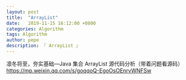 ```yaml
---
layout: post
title:  "ArrayList"
date:   2019-11-15 16:12:00 +0800
categories: Algorithm
tags: Algorithm
author: pepe
description: 『 ArrayList 』
---
```






凛冬将至，夯实基础—Java 集合 ArrayList 源代码分析（带着问题看源码）
https://mp.weixin.qq.com/s/goqqoQ-EgoOsOEnrvWNFSw


